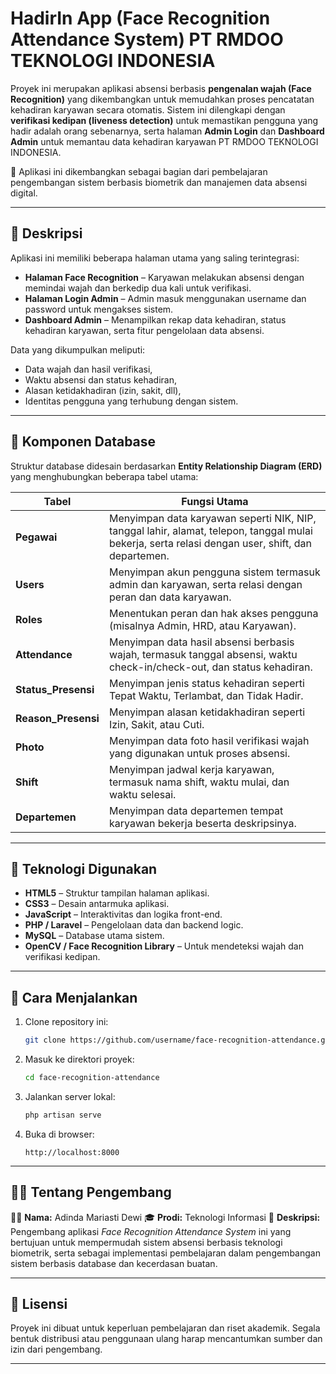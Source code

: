 # HadirIn App (Face Recognition Attendance System) PT RMDOO TEKNOLOGI INDONESIA

Proyek ini merupakan aplikasi absensi berbasis **pengenalan wajah (Face Recognition)** yang dikembangkan untuk memudahkan proses pencatatan kehadiran karyawan secara otomatis.
Sistem ini dilengkapi dengan **verifikasi kedipan (liveness detection)** untuk memastikan pengguna yang hadir adalah orang sebenarnya, serta halaman **Admin Login** dan **Dashboard Admin** untuk memantau data kehadiran karyawan PT RMDOO TEKNOLOGI INDONESIA.

📌 Aplikasi ini dikembangkan sebagai bagian dari pembelajaran pengembangan sistem berbasis biometrik dan manajemen data absensi digital.

---

## 📄 Deskripsi

Aplikasi ini memiliki beberapa halaman utama yang saling terintegrasi:

* **Halaman Face Recognition** – Karyawan melakukan absensi dengan memindai wajah dan berkedip dua kali untuk verifikasi.
* **Halaman Login Admin** – Admin masuk menggunakan username dan password untuk mengakses sistem.
* **Dashboard Admin** – Menampilkan rekap data kehadiran, status kehadiran karyawan, serta fitur pengelolaan data absensi.

Data yang dikumpulkan meliputi:

* Data wajah dan hasil verifikasi,
* Waktu absensi dan status kehadiran,
* Alasan ketidakhadiran (izin, sakit, dll),
* Identitas pengguna yang terhubung dengan sistem.

---

## 🧩 Komponen Database

Struktur database didesain berdasarkan **Entity Relationship Diagram (ERD)** yang menghubungkan beberapa tabel utama:

| **Tabel**           | **Fungsi Utama**                                                                                                                                  |
| ------------------- | ------------------------------------------------------------------------------------------------------------------------------------------------- |
| **Pegawai**         | Menyimpan data karyawan seperti NIK, NIP, tanggal lahir, alamat, telepon, tanggal mulai bekerja, serta relasi dengan user, shift, dan departemen. |
| **Users**           | Menyimpan akun pengguna sistem termasuk admin dan karyawan, serta relasi dengan peran dan data karyawan.                                          |
| **Roles**           | Menentukan peran dan hak akses pengguna (misalnya Admin, HRD, atau Karyawan).                                                                     |
| **Attendance**      | Menyimpan data hasil absensi berbasis wajah, termasuk tanggal absensi, waktu check-in/check-out, dan status kehadiran.                            |
| **Status_Presensi** | Menyimpan jenis status kehadiran seperti Tepat Waktu, Terlambat, dan Tidak Hadir.                                                                 |
| **Reason_Presensi** | Menyimpan alasan ketidakhadiran seperti Izin, Sakit, atau Cuti.                                                                                   |
| **Photo**           | Menyimpan data foto hasil verifikasi wajah yang digunakan untuk proses absensi.                                                                   |
| **Shift**           | Menyimpan jadwal kerja karyawan, termasuk nama shift, waktu mulai, dan waktu selesai.                                                             |
| **Departemen**      | Menyimpan data departemen tempat karyawan bekerja beserta deskripsinya.                                                                           |

---

## 🧰 Teknologi Digunakan

* **HTML5** – Struktur tampilan halaman aplikasi.
* **CSS3** – Desain antarmuka aplikasi.
* **JavaScript** – Interaktivitas dan logika front-end.
* **PHP / Laravel** – Pengelolaan data dan backend logic.
* **MySQL** – Database utama sistem.
* **OpenCV / Face Recognition Library** – Untuk mendeteksi wajah dan verifikasi kedipan.

---

## 🚀 Cara Menjalankan

1. Clone repository ini:

   ```bash
   git clone https://github.com/username/face-recognition-attendance.git
   ```
2. Masuk ke direktori proyek:

   ```bash
   cd face-recognition-attendance
   ```
3. Jalankan server lokal:

   ```bash
   php artisan serve
   ```
4. Buka di browser:

   ```
   http://localhost:8000
   ```

---

## 🧑‍💼 Tentang Pengembang

👩‍💻 **Nama:** Adinda Mariasti Dewi
🎓 **Prodi:** Teknologi Informasi
📍 **Deskripsi:**
Pengembang aplikasi *Face Recognition Attendance System* ini yang bertujuan untuk mempermudah sistem absensi berbasis teknologi biometrik, serta sebagai implementasi pembelajaran dalam pengembangan sistem berbasis database dan kecerdasan buatan.

---

## 🪪 Lisensi

Proyek ini dibuat untuk keperluan pembelajaran dan riset akademik.
Segala bentuk distribusi atau penggunaan ulang harap mencantumkan sumber dan izin dari pengembang.

---
